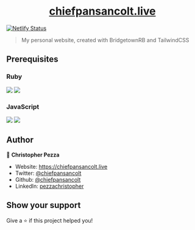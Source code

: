 <h1 align="center">
  <a href="https://chiefpansancolt.live" target="_blank">chiefpansancolt.live</a>
</h1>

[![Netlify Status](https://api.netlify.com/api/v1/badges/09afff0f-5797-4bc8-9ce4-d7a5eb48af4c/deploy-status)](https://app.netlify.com/sites/chiefpansancolt/deploys)

> My personal website, created with BridgetownRB and TailwindCSS

## Prerequisites

### Ruby

<p>
  <img src="https://img.shields.io/badge/ruby-2.7.1-red.svg" />
  <img src="https://img.shields.io/badge/bundler-2.1.4-red.svg" />
</p>

### JavaScript

<p>
  <img src="https://img.shields.io/badge/node-14.x.x-blue.svg" />
  <img src="https://img.shields.io/badge/yarn-1.22.4-blue.svg" />
</p>

## Author

👤 **Christopher Pezza**

* Website: https://chiefpansancolt.live
* Twitter: [@chiefpansancolt](https://twitter.com/chiefpansancolt)
* Github: [@chiefpansancolt](https://github.com/chiefpansancolt)
* LinkedIn: [pezzachristopher](https://linkedin.com/in/pezzachristopher)

## Show your support

Give a ⭐️ if this project helped you!